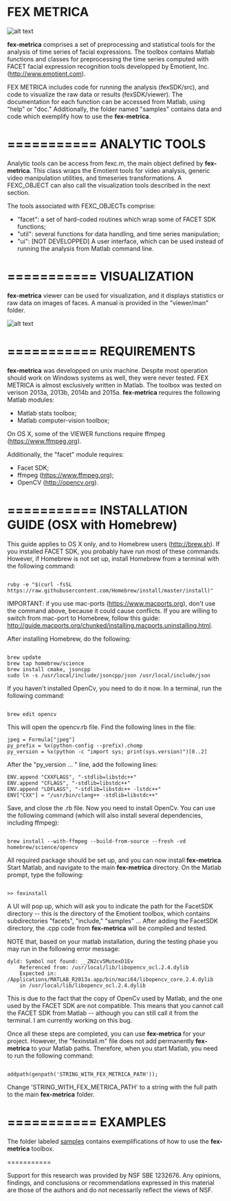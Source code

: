 
FEX METRICA 
===========


![alt text](https://github.com/filipporss/fex-metrica/blob/master/manual/images/fexicon.jpg "Icon")

**fex-metrica** comprises a set of preprocessing and statistical tools for the analysis of time series of facial expressions. The toolbox contains  Matlab functions and classes for preprocessing the time series computed with FACET facial expression recognition tools developped by Emotient, Inc. (http://www.emotient.com).

FEX METRICA includes code for running the analysis (fexSDK/src), and code to visualize the raw data or results (fexSDK/viewer). The documentation for each function can be accessed from Matlab, using "help" or "doc." Additionally, the folder named "samples" contains data and code which exemplify how to use the **fex-metrica**.


===========
ANALYTIC TOOLS
===========

Analytic tools can be access from fexc.m, the main object defined by **fex-metrica**. This class wraps the Emotient tools for video analysis, generic video manipulation utilities, and timeseries transformations. A FEXC_OBJECT can also call the visualization tools described in the next section.

The tools associated with FEXC_OBJECTs comprise:

* "facet": a set of hard-coded routines which wrap some of FACET SDK functions;
* "util": several functions for data handling, and time series manipulation;
* "ui": [NOT DEVELOPPED] A user interface, which can be used instead of running the analysis from Matlab command line.


===========
VISUALIZATION
===========

**fex-metrica** viewer can be used for visualization, and it displays statistics or raw data on images of faces. A manual is provided in the "viewer/man" folder.


![alt text](https://github.com/filipporss/fex-metrica/blob/master/manual/images/FexView-pic.jpg "Fex-Viewer")


===========
REQUIREMENTS
===========

**fex-metrica** was developped on unix machine. Despite most operation should work on Windows systems as well, they were never tested. FEX METRICA is almost exclusively written in Matlab. The toolbox was tested on verison 2013a, 2013b, 2014b and 2015a. **fex-metrica** requires the following Matlab modules:

* Matlab stats toolbox;
* Matlab computer-vision toolbox;

On OS X, some of the VIEWER functions require ffmpeg (https://www.ffmpeg.org).

Additionally, the "facet" module requires:

* Facet SDK;
* ffmpeg (https://www.ffmpeg.org);
* OpenCV (http://opencv.org).


===========
INSTALLATION GUIDE (OSX with Homebrew)
===========

This guide applies to OS X only, and to Homebrew users (http://brew.sh). If you installed FACET SDK, you probably have run most of these commands. However, if Homebrew is not set up, install Homebrew from a terminal with the following command:


```

ruby -e "$(curl -fsSL https://raw.githubusercontent.com/Homebrew/install/master/install)"

```

IMPORTANT: if you use mac-ports (https://www.macports.org), don't use the command above, because it could cause conflicts. If you are willing to switch from mac-port to Homebrew, follow this guide: http://guide.macports.org/chunked/installing.macports.uninstalling.html.


After installing Homebrew, do the following:


```

brew update
brew tap homebrew/science
brew install cmake, jsoncpp
sudo ln -s /usr/local/include/jsoncpp/json /usr/local/include/json

```

If you haven't installed OpenCv, you need to do it now. In a terminal, run the following command:


```

brew edit opencv

```

This will open the opencv.rb file. Find the following lines in the file:

```
jpeg = Formula["jpeg"]
py_prefix = %x(python-config --prefix).chomp
py_version = %x(python -c "import sys; print(sys.version)")[0..2]
```

After the "py_version ... " line, add the following lines:

```
ENV.append "CXXFLAGS", "-stdlib=libstdc++"
ENV.append "CFLAGS", "-stdlib=libstdc++"
ENV.append "LDFLAGS", "-stdlib=libstdc++ -lstdc++"
ENV["CXX"] = "/usr/bin/clang++ -stdlib=libstdc++"
```

Save, and close the .rb file. Now you need to install OpenCv. You can use the following command (which will also install several dependencies, including ffmpeg):


```

brew install --with-ffmpeg --build-from-source --fresh -vd homebrew/science/opencv

```


All required package should be set up, and you can now install **fex-metrica**. Start Matlab, and navigate to the main **fex-metrica** directory. On the Matlab prompt, type the following:


```

>> fexinstall

```

A UI will pop up, which will ask you to indicate the path for the FacetSDK directory -- this is the directory of the Emotient toolbox, which contains subdirectories "facets", "include," "samples" ... After adding the FacetSDK directory, the .cpp code from **fex-metrica** will be compiled and tested.


NOTE that, based on your matlab installation, during the testing phase you may run in the following error message:


```
dyld: Symbol not found: __ZN2cv5MutexD1Ev
    Referenced from: /usr/local/lib/libopencv_ocl.2.4.dylib
    Expected in: /Applications/MATLAB_R2013a.app/bin/maci64/libopencv_core.2.4.dylib
    in /usr/local/lib/libopencv_ocl.2.4.dylib
```


This is due to the fact that the copy of OpenCv used by Matlab, and the one used by the FACET SDK are not compatible. This means that you cannot call the FACET SDK from Matlab -- although you can still call it from the terminal. I am currently working on this bug.


Once all these steps are completed, you can use **fex-metrica** for your project. However, the "fexinstall.m" file does not add permanently **fex-metrica** to your Matlab paths. Therefore, when you start Matlab, you need to run the following command:


```

addpath(genpath('STRING_WITH_FEX_METRICA_PATH'));

```

Change 'STRING_WITH_FEX_METRICA_PATH' to a string with the full path to the main **fex-metrica** folder.


===========
EXAMPLES
===========


The folder labeled [samples](fexSDK/samples/README.md) contains exemplifications of how to use the **fex-metrica** toolbox.


===========

Support for this research was provided by NSF SBE 1232676. Any opinions, findings, and conclusions or recommendations expressed in this material are those of the authors and do not necessarily reflect the views of NSF.